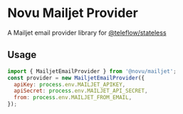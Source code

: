 # Novu Mailjet Provider

A Mailjet email provider library for [@teleflow/stateless](https://github.com/khulnasoft/teleflow)

## Usage

```javascript
import { MailjetEmailProvider } from '@novu/mailjet';
const provider = new MailjetEmailProvider({
  apiKey: process.env.MAILJET_APIKEY,
  apiSecret: process.env.MAILJET_API_SECRET,
  from: process.env.MAILJET_FROM_EMAIL,
});
```
